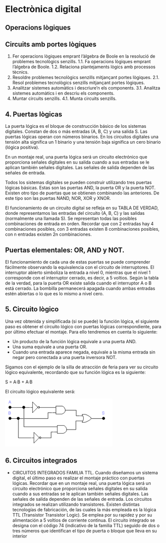 # Electrònica digital




## Operacions lògiques

## Circuits amb portes lògiques

1. Fer operacions lògiques emprant l’àlgebra de Boole en la resolució de problemes tecnològics senzills.
1.1. Fa operacions lògiques emprant l’àlgebra de Boole.
1.2. Relaciona plantejaments lògics amb processos tècnics.
2. Resoldre problemes tecnològics senzills mitjançant portes lògiques.
2.1. Resol problemes tecnològics senzills mitjançant portes lògiques.
3. Analitzar sistemes automàtics i descriure’n els components.
3.1. Analitza sistemes automàtics i en descriu els components.
4. Muntar circuits senzills.
4.1. Munta circuits senzills.

## 4. Puertas lògicas

La puerta lógica es el bloque de construcción básico de los sistemas digitales. Constan de
dos o más entradas (A, B, C) y una salida S. Las puertas lógicas operan con números binarios. En los
circuitos digitales una tensión alta significa un 1 binario y una tensión baja significa un cero binario
(lógica positiva).

En un montaje real, una puerta lógica será un circuito electrónico que proporciona señales
digitales en su salida cuando a sus entradas se le aplican también señales digitales. Las señales de
salida dependen de las señales de entrada.

Todos los sistemas digitales se pueden construir utilizando tres puertas lógicas básicas.
Estas son las puertas AND, la puerta OR y la puerta NOT.
Existen otro tipo de puertas que se obtienen combinando las anteriores. De este tipo son las
puertas NAND, NOR, XOR y XNOR.

El funcionamiento de un circuito digital se refleja en su TABLA DE VERDAD, donde
representamos las entradas del circuito (A, B, C) y las salidas (normalmente una llamada S).
Se representan todas las posibles combinaciones de entrada en orden. Recordar que con 2
entradas hay 4 combinaciones posibles, con 3 entradas existen 8 combinaciones posibles, con n
entradas existen 2n combinaciones.

## Puertas elementales: OR, AND y NOT.


El funcionamiento de cada una de estas puertas se puede comprender fácilmente observando la
equivalencia con el circuito de interruptores. El interruptor abierto simboliza la entrada a nivel 0,
mientras que el nivel 1 corresponde con el interruptor cerrado, es decir, a 5 voltios.
Según la tabla de la verdad, para la puerta OR existe salida cuando el interruptor A o B está
cerrado. La bombilla permanecerá apagada cuando ambas entradas estén abiertas o lo que es lo
mismo a nivel cero.

## 5. Circuito lògico

Una vez obtenida y simplificada (si se puede) la función lógica, el siguiente paso es obtener el
circuito lógico con puertas lógicas correspondiente, para por último efectuar el montaje. Para ello
tendremos en cuenta lo siguiente:

- Un producto de la función lógica equivale a una puerta AND.
- Una suma equivale a una puerta OR.
- Cuando una entrada aparece negada, equivale a la misma entrada sin negar pero conectada a
una puerta inversora NOT.

Sigamos con el ejemplo de la silla de atracción de feria para ver su circuito lógico equivalente,
recordando que su función lógica es la siguiente:

S = A·B + A·B

El circuito lógico equivalente será:

![imagen](img/2022-12-21-09-24-47.png)

## 6. Circuitos integrados

- CIRCUITOS INTEGRADOS FAMILIA TTL.
Cuando diseñamos un sistema digital, el último paso es realizar el montaje práctico con puertas
lógicas. Recordar que en un montaje real, una puerta lógica será un circuito electrónico que
proporciona señales digitales en su salida cuando a sus entradas se le aplican también señales
digitales. Las señales de salida dependen de las señales de entrada.
Los circuitos integrados se realizan utilizando transistores. Existen distintas tecnologías de
fabricación, de las cuales la más empleada es la lógica TTL (Transistor Transistor Logic). Se emplea
por su rapidez y por su alimentación a 5 voltios de corriente continua.
El circuito integrado se designa con el código 74 (indicativo de la familia TTL) seguido de dos o
tres números que identifican el tipo de puerta o bloque que lleva en su interior